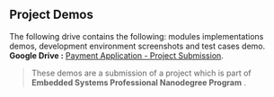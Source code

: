 ## Project Demos

The following drive contains the following: modules implementations demos, development environment screenshots and test cases demo.
**Google Drive :** [Payment Application - Project Submission](https://drive.google.com/drive/folders/1uBRRHnnCN7FXpscWMO57gG0o3ffSlg5h?usp=sharing).

> These demos are a submission of a project which is part of **Embedded Systems Professional Nanodegree Program** .
